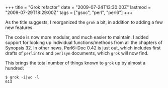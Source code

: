 +++
title = "Grok refactor"
date = "2009-07-24T13:30:00Z"
lastmod = "2009-07-29T18:29:00Z"
tags = ["gsoc", "perl", "perl6"]
+++

As the title suggests, I reorganized the `grok` a bit, in addition to adding a
few new features.
<!--more-->

The code is now more modular, and much easier to maintain. I added support for
looking up individual functions/methods from all the chapters of Synopsis 32.
In other news, Perl6::Doc 0.42 is just out, which includes first drafts of
`perlintro` and `perlsyn` documents, which `grok` will now find.

This brings the total number of things known to `grok` up by almost a hundred:

    $ grok -i|wc -l
    613
